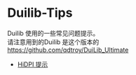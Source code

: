 # Duilib-Tips

Duilib 使用的一些常见问题提示。   
请注意用到的Duilib 是这个版本的  
https://github.com/qdtroy/DuiLib_Ultimate

* [ HiDPI 提示 ]( https://github.com/gaodeng/Duilib-Tips/blob/master/HiDPI.md)
